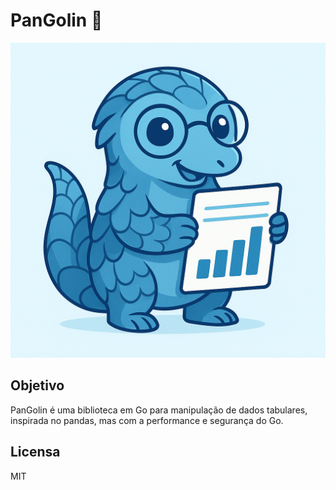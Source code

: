 # PanGolin 🐾

![image](.\img\mascote.png)

## Objetivo

PanGolin é uma biblioteca em Go para manipulação de dados tabulares, inspirada no pandas, mas com a performance e segurança do Go.

## Licensa

MIT
